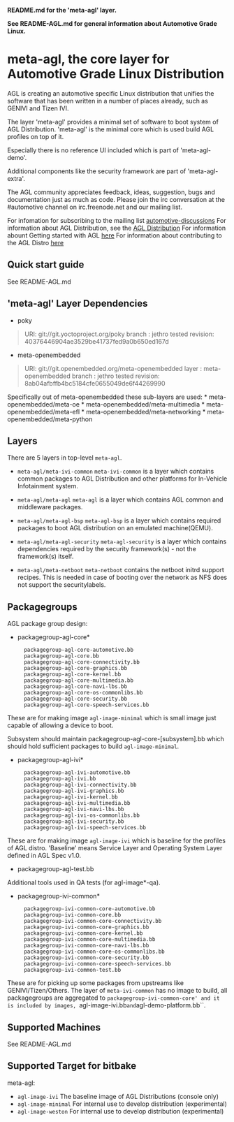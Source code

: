 **README.md for the 'meta-agl' layer.**

**See README-AGL.md for general information about Automotive Grade Linux.**


meta-agl, the core layer for Automotive Grade Linux Distribution
================================================================

AGL is creating an automotive specific Linux distribution that unifies
the software that has been written in a number of places already,
such as GENIVI and Tizen IVI.

The layer 'meta-agl' provides a minimal set of software
to boot system of AGL Distribution. 'meta-agl' is the minimal
core which is used build AGL profiles on top of it.

Especially there is no reference UI included which is part of 'meta-agl-demo'.

Additional components like the security framework are part of 'meta-agl-extra'.

The AGL community appreciates feedback, ideas, suggestion, bugs and
documentation just as much as code. Please join the irc conversation
at the #automotive channel on irc.freenode.net and our mailing list.

For infomation for subscribing to the mailing list
    [automotive-discussions](http://lists.linuxfoundation.org/mailman/listinfo/automotive-discussions)
For information about AGL Distribution, see the
    [AGL Distribution](https://wiki.automotivelinux.org/agl-distro)
For information abount Getting started with AGL
    [here](https://wiki.automotivelinux.org/start/getting-started)
For information about contributing to the AGL Distro
    [here](https://wiki.automotivelinux.org/agl-distro/contributing)

Quick start guide
-----------------
See README-AGL.md


'meta-agl' Layer Dependencies
-----------------------------
* poky
> URI: git://git.yoctoproject.org/poky
> branch         : jethro
> tested revision: 40376446904ae3529be41737fed9a0b650ed167d

* meta-openembedded
> URI: git://git.openembedded.org/meta-openembedded
> layer          : meta-openembedded
> branch         : jethro
> tested revision: 8ab04afbffb4bc5184cfe0655049de6f44269990

 Specifically out of meta-openembedded these sub-layers are used:
	* meta-openembedded/meta-oe
	* meta-openembedded/meta-multimedia
	* meta-openembedded/meta-efl
	* meta-openembedded/meta-networking
	* meta-openembedded/meta-python

Layers
------

There are 5 layers in top-level `meta-agl`.

* `meta-agl/meta-ivi-common`
`meta-ivi-common` is a layer which contains common packages to AGL
Distribution and other platforms for In-Vehicle Infotainment system.

* `meta-agl/meta-agl`
`meta-agl` is a layer which contains AGL common and middleware packages.

* `meta-agl/meta-agl-bsp`
`meta-agl-bsp` is a layer which contains required packages to boot AGL
distribution on an emulated machine(QEMU).

* `meta-agl/meta-agl-security`
`meta-agl-security` is a layer which contains dependencies
required by the security framework(s) - not the framework(s) itself.

* `meta-agl/meta-netboot`
`meta-netboot` contains the netboot initrd support recipes. This is needed
in case of booting over the network as NFS does not support the securitylabels.

Packagegroups
-------------

AGL package group design:

* packagegroup-agl-core*

        packagegroup-agl-core-automotive.bb
        packagegroup-agl-core.bb
        packagegroup-agl-core-connectivity.bb
        packagegroup-agl-core-graphics.bb
        packagegroup-agl-core-kernel.bb
        packagegroup-agl-core-multimedia.bb
        packagegroup-agl-core-navi-lbs.bb
        packagegroup-agl-core-os-commonlibs.bb
        packagegroup-agl-core-security.bb
        packagegroup-agl-core-speech-services.bb

These are for making image ``agl-image-minimal`` which is small image just
capable of allowing a device to boot.

Subsystem should maintain packagegroup-agl-core-[subsystem].bb which should
hold sufficient packages to build ``agl-image-minimal``.

* packagegroup-agl-ivi*

        packagegroup-agl-ivi-automotive.bb
        packagegroup-agl-ivi.bb
        packagegroup-agl-ivi-connectivity.bb
        packagegroup-agl-ivi-graphics.bb
        packagegroup-agl-ivi-kernel.bb
        packagegroup-agl-ivi-multimedia.bb
        packagegroup-agl-ivi-navi-lbs.bb
        packagegroup-agl-ivi-os-commonlibs.bb
        packagegroup-agl-ivi-security.bb
        packagegroup-agl-ivi-speech-services.bb

These are for making image ``agl-image-ivi`` which is baseline for the profiles
of AGL distro. 'Baseline' means Service Layer and Operating System Layer defined
in AGL Spec v1.0.

* packagegroup-agl-test.bb

Additional tools used in QA tests (for agl-image*-qa).

* packagegroup-ivi-common*

        packagegroup-ivi-common-core-automotive.bb
        packagegroup-ivi-common-core.bb
        packagegroup-ivi-common-core-connectivity.bb
        packagegroup-ivi-common-core-graphics.bb
        packagegroup-ivi-common-core-kernel.bb
        packagegroup-ivi-common-core-multimedia.bb
        packagegroup-ivi-common-core-navi-lbs.bb
        packagegroup-ivi-common-core-os-commonlibs.bb
        packagegroup-ivi-common-core-security.bb
        packagegroup-ivi-common-core-speech-services.bb
        packagegroup-ivi-common-test.bb

These are for picking up some packages from upstreams like GENIVI/Tizen/Others.
The layer of ``meta-ivi-common`` has no image to build, all packagegroups are
aggregated to ``packagegroup-ivi-common-core' and it is included by images,
``agl-image-ivi.bb`` and ``agl-demo-platform.bb``.


Supported Machines
------------------

See README-AGL.md


Supported Target for bitbake
----------------------------

meta-agl:

* `agl-image-ivi` The baseline image of AGL Distributions (console only)
* `agl-image-minimal` For internal use to develop distribution (experimental)
* `agl-image-weston`  For internal use to develop distribution (experimental)


